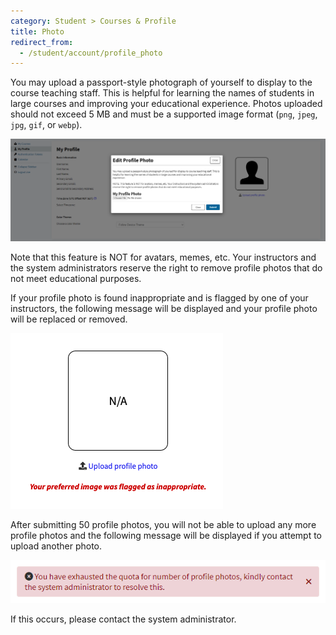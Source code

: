 ```yaml
---
category: Student > Courses & Profile
title: Photo
redirect_from:
  - /student/account/profile_photo
---
```


You may upload a passport-style photograph of yourself to display to the course teaching staff.
This is helpful for learning the names of students in large courses and improving your educational experience.
Photos uploaded should not exceed 5 MB and must be a supported image format (`png`, `jpeg`, `jpg`, `gif`, or `webp`).

![](/images/student/UploadProfilePhotoForm_2.png)

Note that this feature is NOT for avatars, memes, etc. Your instructors and the system
administrators reserve the right to remove profile photos that do not meet educational purposes.


If your profile photo is found inappropriate and is flagged by one of your instructors, the following 
message will be displayed and your profile photo will be replaced or removed.

![](/images/student/flagged_photo_2.png)

After submitting 50 profile photos, you will not be able to upload any more profile photos and
the following message will be displayed if you attempt to upload another photo.

![](/images/student/exhausted_profile_photo_quota.png)

If this occurs, please contact the system administrator.